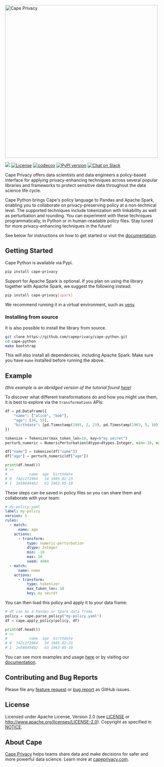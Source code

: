 [<img src="https://raw.githubusercontent.com/dropoutlabs/files/master/cape-logo.png" alt="Cape Privacy" width="500"/>](https://capeprivacy.com/)

![](https://github.com/capeprivacy/cape-python/workflows/Main/badge.svg) 
[![License](https://img.shields.io/badge/License-Apache%202.0-blue.svg)](https://opensource.org/licenses/Apache-2.0) 
[![codecov](https://codecov.io/gh/capeprivacy/cape-python/branch/master/graph/badge.svg?token=L9A8HFAJK5)](https://codecov.io/gh/capeprivacy/cape-python)
[![PyPI version](https://badge.fury.io/py/cape-privacy.svg)](https://badge.fury.io/py/cape-privacy)
[![Chat on Slack](https://img.shields.io/badge/chat-on%20slack-7A5979.svg)](https://join.slack.com/t/capecommunity/shared_invite/zt-f8jeskkm-r9_FD0o4LkuQqhJSa~~IQA)


Cape Privacy offers data scientists and data engineers a policy-based interface for applying privacy-enhancing techniques 
across several popular libraries and frameworks to protect sensitive data throughout the data science life cycle.

Cape Python brings Cape's policy language to Pandas and Apache Spark, 
enabling you to collaborate on privacy-preserving policy at a non-technical level. 
The supported techniques include tokenization with linkability as well as perturbation and rounding.
You can experiment with these techniques programmatically, in Python or in human-readable policy files. 
Stay tuned for more privacy-enhancing techniques in the future!

See below for instructions on how to get started or visit the [documentation](https://docs.capeprivacy.com/).

## Getting Started

Cape Python is available via Pypi.

```sh
pip install cape-privacy
```

Support for Apache Spark is optional.  If you plan on using the library together with Apache Spark, we suggest the following instead:

```sh
pip install cape-privacy[spark]
```

We recommend running it in a virtual environment, such as [venv](https://docs.python.org/3/library/venv.html).

### Installing from source

It is also possible to install the library from source.

```sh
git clone https://github.com/capeprivacy/cape-python.git
cd cape-python
make bootstrap
```

This will also install all dependencies, including Apache Spark. Make sure you have `make` installed before running the above.

## Example

*(this example is an abridged version of the tutorial found [here](https://github.com/capeprivacy/cape-python/tree/master/examples/tutorials/quickstart))*

To discover what different transformations do and how you might use them, it is best to explore via the `transformations` APIs:

```python
df = pd.DataFrame({
    "name": ["alice", "bob"],
    "age": [34, 55],
    "birthdate": [pd.Timestamp(1985, 2, 23), pd.Timestamp(1963, 5, 10)],
})

tokenize = Tokenizer(max_token_len=10, key=b"my secret")
perturb_numeric = NumericPerturbation(dtype=dtypes.Integer, min=-10, max=10)

df["name"] = tokenize(df["name"])
df["age"] = perturb_numeric(df["age"])

print(df.head())
# >>
#          name  age  birthdate
# 0  f42c2f1964   34 1985-02-23
# 1  2e586494b2   63 1963-05-10
```

These steps can be saved in policy files so you can share them and collaborate with your team:

```yaml
# my-policy.yaml
label: my-policy
version: 1
rules:
  - match:
      name: age
    actions:
      - transform:
          type: numeric-perturbation
          dtype: Integer
          min: -10
          max: 10
          seed: 4984
  - match:
      name: name
    actions:
      - transform:
          type: tokenizer
          max_token_len: 10
          key: my secret
``` 

You can then load this policy and apply it to your data frame:

```python
# df can be a Pandas or Spark data frame 
policy = cape.parse_policy("my-policy.yaml")
df = cape.apply_policy(policy, df)

print(df.head())
# >>
#          name  age  birthdate
# 0  f42c2f1964   34 1985-02-23
# 1  2e586494b2   63 1963-05-10
```

You can see more examples and usage [here](https://github.com/capeprivacy/cape-python/tree/master/examples/) or by visiting our [documentation](https://docs.capeprivacy.com).

## Contributing and Bug Reports

Please file any [feature request](https://github.com/capeprivacy/cape-python/issues/new?template=feature_request.md) or 
[bug report](https://github.com/capeprivacy/cape-python/issues/new?template=bug_report.md) as GitHub issues.

## License

Licensed under Apache License, Version 2.0 (see [LICENSE](https://github.com/capeprivacy/cape-python/blob/master/LICENSE) or http://www.apache.org/licenses/LICENSE-2.0). Copyright as specified in [NOTICE](https://github.com/capeprivacy/cape-python/blob/master/NOTICE).

## About Cape

[Cape Privacy](https://capeprivacy.com) helps teams share data and make decisions for safer and more powerful data science. Learn more at [capeprivacy.com](https://capeprivacy.com).
